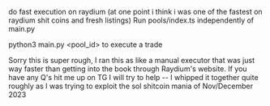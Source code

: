 do fast execution on raydium (at one point i think i was one of the fastest on raydium shit coins and fresh listings)
Run pools/index.ts independently of main.py

python3 main.py <pool_id> to execute a trade 

Sorry this is super rough, I ran this as like a manual executor that was just way faster than getting into the book through Raydium's website. If you have any Q's hit me up on TG I will try to help -- I whipped it together quite roughly as I was trying to exploit the sol shitcoin mania of Nov/December 2023
